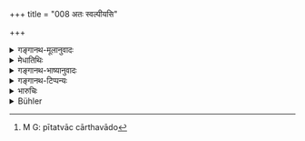 +++
title = "008 अतः स्वल्पीयसि"

+++

<details><summary>गङ्गानथ-मूलानुवादः</summary>

If a wealthy man gives to other people, while his own people are living in distress,—such counterfeit virtue would be like swallowing poison, which is sweet in the beginning.—(8)
</details>

<details><summary>मेधातिथिः</summary>

प्रतिषेधातिक्रमेणानधिकारिणः कुर्वतो न्यायसिद्धफलाभावो ऽनेनानूद्यते । फलग्रहणाच् च काम्यविषयता स्फुटतरा प्रतीयते । **स पीतसोमपूर्वो ऽपि** । अनेन प्रथमयज्ञस्यावश्यकर्तव्यतां दर्शयति । स पीतत्वाआद्यर्थवादो[^७] ऽयम्, न पुनर् अपीतसोमस्य प्रतिषेधः ॥ ११.८ ॥


[^७]:
     M G: pītatvāc cārthavādo
</details>

<details><summary>गङ्गानथ-भाष्यानुवादः</summary>

‘*His own people*’—Servants, councillors, mother, son, wife and so forth;—while these ‘*are living in distress*,’—if the man ‘*gives to other people*’—for the purpose of acquiring fame,—this form would be like ‘*swallowing poison*,’—‘*which is sweet in the beginning*.’ The swallowing of poison, though apparently sweet in the beginning, leads to disastrous results, in the shape of death; exactly like that is the giving of gifts just described.

This same idea is otherwise expressed by calling the act ‘*counterfeit virtue*.’ It has the semblance of virtue and is not real virtue; just as the shell is *like silver*, not silver itself.—(8)
</details>

<details><summary>गङ्गानथ-टिप्पन्यः</summary>

This verse is quoted in *Aparārka* (p. 283);—and in *Hemādri* (Dāna p.
40).

\[note: this either belongs to verse 8 or 9\]
</details>

<details><summary>भारुचिः</summary>

नियमशास्त्रव्यतिक्रमेण न केवलम् अस्य तत्कर्मनैष्फल्यम् प्रत्यवायश् चापरः । **अपीतसोमपूर्वस्यायं** व्यतिक्रमो निष्फलः प्रत्यवायाय च स्यात्, किं पुनर् इतरस्येति निन्दार्थवादः न **चापीतसोमपूर्वो ऽपीत्य्** अनेन स्तुत्यर्थेनातिसयवचनेन न नित्यस्य सोमपानस्याप्रवृत्तिः सक्या कल्पयितुम् । एवं च सत्य् एतस्माद् एव स्तुत्यतिशयाल् लिङ्गान् नित्यस्यानिवृत्तिर् गम्यते । तथा च नित्यार्थं नियमतो देयम् । इतरत्र त्व् अनियमः । इदानीं शक्तस्य दातुर् नियम उच्यते ॥ ११.७ ॥
</details>

<details><summary>Bühler</summary>

008	But a twice-born man, who, though possessing less than that amount of property, nevertheless drinks the Soma-juice, does not derive any benefit from that (act), though he may have formerly drunk the Soma-juice.
</details>

